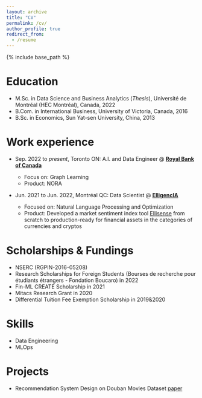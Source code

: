 ```yaml
---
layout: archive
title: "CV"
permalink: /cv/
author_profile: true
redirect_from:
  - /resume
---
```


{% include base_path %}

Education
======
* M.Sc. in Data Science and Business Analytics (*Thesis*), Université de Montréal (HEC Montréal), Canada, 2022 
* B.Com. in International Business, University of Victoria, Canada, 2016
* B.Sc. in Economics, Sun Yat-sen University, China, 2013

Work experience
======
* Sep. 2022 to *present*, Toronto ON: A.I. and Data Engineer @ **[Royal Bank of Canada](https://www.rbcroyalbank.com/)**
  * Focus on: Graph Learning
  * Product: NORA

* Jun. 2021 to Jun. 2022, Montréal QC: Data Scientist @ **[ElligencIA](https://www.elligencia.com/)**
  * Focused on: Natural Language Processing and Optimization
  * Product: Developed a market sentiment index tool [Ellisense](https://ellisense.com/) from scratch to production-ready for financial assets in the categories of currencies and cryptos

Scholarships & Fundings
======
* NSERC (RGPIN-2016-05208)
* Research Scholarships for Foreign Students (Bourses de recherche pour étudiants étrangers - Fondation Boucaro) in 2022
* Fin-ML CREATE Scholarship in 2021
* Mitacs Research Grant in 2020
* Differential Tuition Fee Exemption Scholarship in 2019&2020

Skills
======
* Data Engineering
* MLOps

Projects
======
* Recommendation System Design on Douban Movies Dataset [paper](https://reneeruifan.github.io/files/movie.pdf)